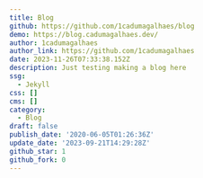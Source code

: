 ```yaml
---
title: Blog
github: https://github.com/1cadumagalhaes/blog
demo: https://blog.cadumagalhaes.dev/
author: 1cadumagalhaes
author_link: https://github.com/1cadumagalhaes
date: 2023-11-26T07:33:38.152Z
description: Just testing making a blog here
ssg:
  - Jekyll
css: []
cms: []
category:
  - Blog
draft: false
publish_date: '2020-06-05T01:26:36Z'
update_date: '2023-09-21T14:29:28Z'
github_star: 1
github_fork: 0
---
```

